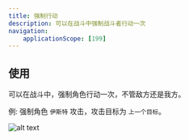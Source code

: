 ```yaml
---
title: 强制行动
description: 可以在战斗中强制战斗者行动一次
navigation:
    applicationScope: [199]
---
```


## 使用

可以在战斗中，强制角色行动一次，不管敌方还是我方。

例: 强制角色 `伊斯特` 攻击，攻击目标为 `上一个目标`。

![alt text](https://assbak.gcw.wiki/gcw/image/zh_hans/commands/battle/forceaction/image.png)
